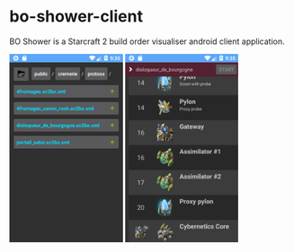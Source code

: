 # bo-shower-client

BO Shower is a Starcraft 2 build order visualiser android client application.

<p float="left">
<img src="graphics/bo_explorer.png" width="40%"/> <img src="graphics/bo_viewer.png" width="40%"/>
</p>
